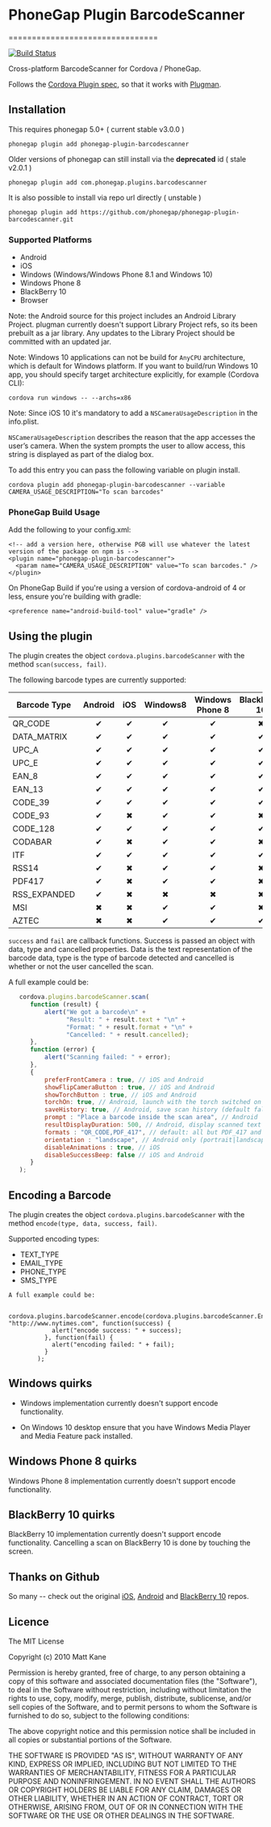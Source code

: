 # PhoneGap Plugin BarcodeScanner
================================

[![Build Status](https://travis-ci.org/phonegap/phonegap-plugin-barcodescanner.svg)](https://travis-ci.org/phonegap/phonegap-plugin-barcodescanner)

Cross-platform BarcodeScanner for Cordova / PhoneGap.

Follows the [Cordova Plugin spec](https://cordova.apache.org/docs/en/latest/plugin_ref/spec.html), so that it works with [Plugman](https://github.com/apache/cordova-plugman).

## Installation


This requires phonegap 5.0+ ( current stable v3.0.0 )

    phonegap plugin add phonegap-plugin-barcodescanner

Older versions of phonegap can still install via the __deprecated__ id ( stale v2.0.1 )

    phonegap plugin add com.phonegap.plugins.barcodescanner

It is also possible to install via repo url directly ( unstable )

    phonegap plugin add https://github.com/phonegap/phonegap-plugin-barcodescanner.git

### Supported Platforms

- Android
- iOS
- Windows (Windows/Windows Phone 8.1 and Windows 10)
- Windows Phone 8
- BlackBerry 10
- Browser

Note: the Android source for this project includes an Android Library Project.
plugman currently doesn't support Library Project refs, so its been
prebuilt as a jar library. Any updates to the Library Project should be
committed with an updated jar.

Note: Windows 10 applications can not be build for `AnyCPU` architecture, which is default for Windows platform. If you want to build/run Windows 10 app, you should specify target architecture explicitly, for example (Cordova CLI):

```
cordova run windows -- --archs=x86
```

Note: Since iOS 10 it's mandatory to add a `NSCameraUsageDescription` in the info.plist.

`NSCameraUsageDescription` describes the reason that the app accesses the user’s camera.
When the system prompts the user to allow access, this string is displayed as part of the dialog box.

To add this entry you can pass the following variable on plugin install.

```
cordova plugin add phonegap-plugin-barcodescanner --variable CAMERA_USAGE_DESCRIPTION="To scan barcodes"
```

### PhoneGap Build Usage

Add the following to your config.xml:

```
<!-- add a version here, otherwise PGB will use whatever the latest version of the package on npm is -->
<plugin name="phonegap-plugin-barcodescanner">
  <param name="CAMERA_USAGE_DESCRIPTION" value="To scan barcodes." />
</plugin>
```
On PhoneGap Build if you're using a version of cordova-android of 4 or less, ensure you're building with gradle:
```
<preference name="android-build-tool" value="gradle" />
```

## Using the plugin ##
The plugin creates the object `cordova.plugins.barcodeScanner` with the method `scan(success, fail)`.

The following barcode types are currently supported:

|  Barcode Type | Android | iOS | Windows8 | Windows Phone 8 | BlackBerry 10 |
|---------------|:-------:|:---:|:--------:|:---------------:|:-------------:|
| QR_CODE       |    ✔    |  ✔  |     ✔    |        ✔        |       ✖       |
| DATA_MATRIX   |    ✔    |  ✔  |     ✔    |        ✔        |       ✔       |
| UPC_A         |    ✔    |  ✔  |     ✔    |        ✔        |       ✔       |
| UPC_E         |    ✔    |  ✔  |     ✔    |        ✔        |       ✔       |
| EAN_8         |    ✔    |  ✔  |     ✔    |        ✔        |       ✔       |
| EAN_13        |    ✔    |  ✔  |     ✔    |        ✔        |       ✔       |
| CODE_39       |    ✔    |  ✔  |     ✔    |        ✔        |       ✔       |
| CODE_93       |    ✔    |  ✖  |     ✔    |        ✔        |       ✖       |
| CODE_128      |    ✔    |  ✔  |     ✔    |        ✔        |       ✔       |
| CODABAR       |    ✔    |  ✖  |     ✔    |        ✔        |       ✖       |
| ITF           |    ✔    |  ✔  |     ✔    |        ✔        |       ✔       |
| RSS14         |    ✔    |  ✖  |     ✔    |        ✔        |       ✖       |
| PDF417        |    ✔    |  ✖  |     ✔    |        ✔        |       ✖       |
| RSS_EXPANDED  |    ✔    |  ✖  |     ✖    |        ✖        |       ✖       |
| MSI           |    ✖    |  ✖  |     ✔    |        ✔        |       ✖       |
| AZTEC         |    ✖    |  ✖  |     ✔    |        ✔        |       ✔       |

`success` and `fail` are callback functions. Success is passed an object with data, type and cancelled properties. Data is the text representation of the barcode data, type is the type of barcode detected and cancelled is whether or not the user cancelled the scan.

A full example could be:
```js
   cordova.plugins.barcodeScanner.scan(
      function (result) {
          alert("We got a barcode\n" +
                "Result: " + result.text + "\n" +
                "Format: " + result.format + "\n" +
                "Cancelled: " + result.cancelled);
      },
      function (error) {
          alert("Scanning failed: " + error);
      },
      {
          preferFrontCamera : true, // iOS and Android
          showFlipCameraButton : true, // iOS and Android
          showTorchButton : true, // iOS and Android
          torchOn: true, // Android, launch with the torch switched on (if available)
          saveHistory: true, // Android, save scan history (default false)
          prompt : "Place a barcode inside the scan area", // Android
          resultDisplayDuration: 500, // Android, display scanned text for X ms. 0 suppresses it entirely, default 1500
          formats : "QR_CODE,PDF_417", // default: all but PDF_417 and RSS_EXPANDED
          orientation : "landscape", // Android only (portrait|landscape), default unset so it rotates with the device
          disableAnimations : true, // iOS
          disableSuccessBeep: false // iOS and Android
      }
   );
```

## Encoding a Barcode ##

The plugin creates the object `cordova.plugins.barcodeScanner` with the method `encode(type, data, success, fail)`.

Supported encoding types:

* TEXT_TYPE
* EMAIL_TYPE
* PHONE_TYPE
* SMS_TYPE

```
A full example could be:

   cordova.plugins.barcodeScanner.encode(cordova.plugins.barcodeScanner.Encode.TEXT_TYPE, "http://www.nytimes.com", function(success) {
            alert("encode success: " + success);
          }, function(fail) {
            alert("encoding failed: " + fail);
          }
        );
```

## Windows quirks ##

* Windows implementation currently doesn't support encode functionality.

* On Windows 10 desktop ensure that you have Windows Media Player and Media Feature pack installed.

## Windows Phone 8 quirks ##
Windows Phone 8 implementation currently doesn't support encode functionality.

## BlackBerry 10 quirks
BlackBerry 10 implementation currently doesn't support encode functionality.
Cancelling a scan on BlackBerry 10 is done by touching the screen.

## Thanks on Github ##

So many -- check out the original [iOS](https://github.com/phonegap/phonegap-plugins/tree/DEPRECATED/iOS/BarcodeScanner),  [Android](https://github.com/phonegap/phonegap-plugins/tree/DEPRECATED/Android/BarcodeScanner) and
[BlackBerry 10](https://github.com/blackberry/WebWorks-Community-APIs/tree/master/BB10-Cordova/BarcodeScanner) repos.

## Licence ##

The MIT License

Copyright (c) 2010 Matt Kane

Permission is hereby granted, free of charge, to any person obtaining a copy
of this software and associated documentation files (the "Software"), to deal
in the Software without restriction, including without limitation the rights
to use, copy, modify, merge, publish, distribute, sublicense, and/or sell
copies of the Software, and to permit persons to whom the Software is
furnished to do so, subject to the following conditions:

The above copyright notice and this permission notice shall be included in
all copies or substantial portions of the Software.

THE SOFTWARE IS PROVIDED "AS IS", WITHOUT WARRANTY OF ANY KIND, EXPRESS OR
IMPLIED, INCLUDING BUT NOT LIMITED TO THE WARRANTIES OF MERCHANTABILITY,
FITNESS FOR A PARTICULAR PURPOSE AND NONINFRINGEMENT. IN NO EVENT SHALL THE
AUTHORS OR COPYRIGHT HOLDERS BE LIABLE FOR ANY CLAIM, DAMAGES OR OTHER
LIABILITY, WHETHER IN AN ACTION OF CONTRACT, TORT OR OTHERWISE, ARISING FROM,
OUT OF OR IN CONNECTION WITH THE SOFTWARE OR THE USE OR OTHER DEALINGS IN
THE SOFTWARE.
